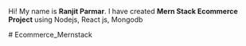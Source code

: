 

Hi! My name is **Ranjit Parmar**. I have created **Mern Stack Ecommerce Project** using Nodejs, React js, Mongodb



#   E c o m m e r c e _ M e r n s t a c k 
 
 
